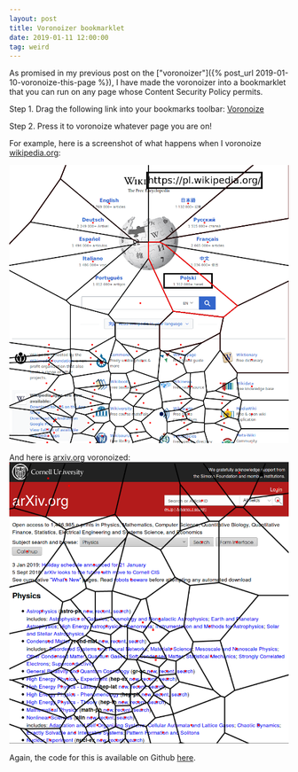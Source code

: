 ```yaml
---
layout: post
title: Voronoizer bookmarklet
date: 2019-01-11 12:00:00
tag: weird
---
```


As promised in my previous post on the ["voronoizer"]({% post_url 2019-01-10-voronoize-this-page %}), I have made the voronoizer into a bookmarklet that you can run on any page whose Content Security Policy permits.

Step 1.  Drag the following link into your bookmarks toolbar: <a href='javascript:var voronoize=function(t){var e={};function n(i){if(e[i])return e[i].exports;var s=e[i]={i:i,l:!1,exports:{}};return t[i].call(s.exports,s,s.exports,n),s.l=!0,s.exports}return n.m=t,n.c=e,n.d=function(t,e,i){n.o(t,e)||Object.defineProperty(t,e,{enumerable:!0,get:i})},n.r=function(t){"undefined"!=typeof Symbol&&Symbol.toStringTag&&Object.defineProperty(t,Symbol.toStringTag,{value:"Module"}),Object.defineProperty(t,"__esModule",{value:!0})},n.t=function(t,e){if(1&e&&(t=n(t)),8&e)return t;if(4&e&&"object"==typeof t&&t&&t.__esModule)return t;var i=Object.create(null);if(n.r(i),Object.defineProperty(i,"default",{enumerable:!0,value:t}),2&e&&"string"!=typeof t)for(var s in t)n.d(i,s,function(e){return t[e]}.bind(null,s));return i},n.n=function(t){var e=t&&t.__esModule?function(){return t.default}:function(){return t};return n.d(e,"a",e),e},n.o=function(t,e){return Object.prototype.hasOwnProperty.call(t,e)},n.p="",n(n.s=0)}([function(t,e,n){"use strict";n.r(e);const i=Math.pow(2,-52);class s{static from(t,e,n){e||(e=d),n||(n=f);const i=t.length,r=new Float64Array(2*i);for(let s=0;s<i;s++){const i=t[s];r[2*s]=e(i),r[2*s+1]=n(i)}return new s(r)}constructor(t){let e=1/0,n=1/0,s=-1/0,d=-1/0;const f=t.length>>1,y=this.ids=new Uint32Array(f);if(f>0&&"number"!=typeof t[0])throw new Error("Expected coords to contain numbers.");this.coords=t;for(let i=0;i<f;i++){const r=t[2*i],o=t[2*i+1];r<e&&(e=r),o<n&&(n=o),r>s&&(s=r),o>d&&(d=o),y[i]=i}const g=(e+s)/2,x=(n+d)/2;let m,_,v,p=1/0;for(let e=0;e<f;e++){const n=r(g,x,t[2*e],t[2*e+1]);n<p&&(m=e,p=n)}const w=t[2*m],b=t[2*m+1];p=1/0;for(let e=0;e<f;e++){if(e===m)continue;const n=r(w,b,t[2*e],t[2*e+1]);n<p&&n>0&&(_=e,p=n)}let k=t[2*_],T=t[2*_+1],E=1/0;for(let e=0;e<f;e++){if(e===m||e===_)continue;const n=l(w,b,k,T,t[2*e],t[2*e+1]);n<E&&(v=e,E=n)}let M=t[2*v],P=t[2*v+1];if(E===1/0)throw new Error("No Delaunay triangulation exists for this input.");if(o(w,b,k,T,M,P)){const t=_,e=k,n=T;_=v,k=M,T=P,v=t,M=e,P=n}const S=function(t,e,n,i,s,r){const o=n-t,l=i-e,h=s-t,a=r-e,c=o*o+l*l,u=h*h+a*a,d=o*a-l*h;return{x:t+.5*(a*c-l*u)/d,y:e+.5*(o*u-h*c)/d}}(w,b,k,T,M,P);this._cx=S.x,this._cy=S.y,function t(e,n,i,s,r,o){let l,h,a;if(s-i<=20)for(l=i+1;l<=s;l++){for(a=e[l],h=l-1;h>=i&&c(n,e[h],a,r,o)>0;)e[h+1]=e[h--];e[h+1]=a}else{const d=i+s>>1;for(h=s,u(e,d,l=i+1),c(n,e[i],e[s],r,o)>0&&u(e,i,s),c(n,e[l],e[s],r,o)>0&&u(e,l,s),c(n,e[i],e[l],r,o)>0&&u(e,i,l),a=e[l];;){do{l++}while(c(n,e[l],a,r,o)<0);do{h--}while(c(n,e[h],a,r,o)>0);if(h<l)break;u(e,l,h)}e[i+1]=e[h],e[h]=a,s-l+1>=h-i?(t(e,n,l,s,r,o),t(e,n,i,h-1,r,o)):(t(e,n,i,h-1,r,o),t(e,n,l,s,r,o))}}(y,t,0,y.length-1,S.x,S.y),this._hashSize=Math.ceil(Math.sqrt(f)),this._hash=new Array(this._hashSize);let A=this.hull=h(t,m);this._hashEdge(A),A.t=0,A=h(t,_,A),this._hashEdge(A),A.t=1,A=h(t,v,A),this._hashEdge(A),A.t=2;const L=2*f-5,$=this.triangles=new Uint32Array(3*L),z=this.halfedges=new Int32Array(3*L);this.trianglesLen=0,this._addTriangle(m,_,v,-1,-1,-1);for(let e,n,s=0;s<y.length;s++){const r=y[s],l=t[2*r],c=t[2*r+1];if(s>0&&Math.abs(l-e)<=i&&Math.abs(c-n)<=i)continue;if(e=l,n=c,r===m||r===_||r===v)continue;const u=this._hashKey(l,c);let d,f=u;do{d=this._hash[f],f=(f+1)%this._hashSize}while((!d||d.removed)&&f!==u);for(A=d=d.prev;!o(l,c,A.x,A.y,A.next.x,A.next.y);)if((A=A.next)===d){A=null;break}if(!A)continue;const g=A===d;let x=this._addTriangle(A.i,r,A.next.i,-1,-1,A.t);A.t=x,(A=h(t,r,A)).t=this._legalize(x+2);let p=A.next;for(;o(l,c,p.x,p.y,p.next.x,p.next.y);)x=this._addTriangle(p.i,r,p.next.i,p.prev.t,-1,p.t),p.prev.t=this._legalize(x+2),this.hull=a(p),p=p.next;if(g)for(p=A.prev;o(l,c,p.prev.x,p.prev.y,p.x,p.y);)x=this._addTriangle(p.prev.i,r,p.i,-1,p.t,p.prev.t),this._legalize(x+2),p.prev.t=x,this.hull=a(p),p=p.prev;this._hashEdge(A),this._hashEdge(A.prev)}this.triangles=$.subarray(0,this.trianglesLen),this.halfedges=z.subarray(0,this.trianglesLen)}_hashEdge(t){this._hash[this._hashKey(t.x,t.y)]=t}_hashKey(t,e){return Math.floor(function(t,e){const n=t/(Math.abs(t)+Math.abs(e));return(e>0?3-n:1+n)/4}(t-this._cx,e-this._cy)*this._hashSize)%this._hashSize}_legalize(t){const{triangles:e,coords:n,halfedges:i}=this,s=i[t],r=t-t%3,o=s-s%3,l=r+(t+1)%3,h=r+(t+2)%3,a=o+(s+2)%3;if(-1===s)return h;const c=e[h],u=e[t],d=e[l],f=e[a];if(function(t,e,n,i,s,r,o,l){const h=t-o,a=e-l,c=n-o,u=i-l,d=s-o,f=r-l,y=c*c+u*u,g=d*d+f*f;return h*(u*g-y*f)-a*(c*g-y*d)+(h*h+a*a)*(c*f-u*d)<0}(n[2*c],n[2*c+1],n[2*u],n[2*u+1],n[2*d],n[2*d+1],n[2*f],n[2*f+1])){e[t]=f,e[s]=c;const n=i[a];if(-1===n){let e=this.hull;do{if(e.t===a){e.t=t;break}e=e.next}while(e!==this.hull)}this._link(t,n),this._link(s,i[h]),this._link(h,a);const r=o+(s+1)%3;return this._legalize(t),this._legalize(r)}return h}_link(t,e){this.halfedges[t]=e,-1!==e&&(this.halfedges[e]=t)}_addTriangle(t,e,n,i,s,r){const o=this.trianglesLen;return this.triangles[o]=t,this.triangles[o+1]=e,this.triangles[o+2]=n,this._link(o,i),this._link(o+1,s),this._link(o+2,r),this.trianglesLen+=3,o}}function r(t,e,n,i){const s=t-n,r=e-i;return s*s+r*r}function o(t,e,n,i,s,r){return(i-e)*(s-n)-(n-t)*(r-i)<0}function l(t,e,n,i,s,r){const o=n-t,l=i-e,h=s-t,a=r-e,c=o*o+l*l,u=h*h+a*a,d=o*a-l*h,f=.5*(a*c-l*u)/d,y=.5*(o*u-h*c)/d;return c&&u&&d&&f*f+y*y||1/0}function h(t,e,n){const i={i:e,x:t[2*e],y:t[2*e+1],t:0,prev:null,next:null,removed:!1};return n?(i.next=n.next,i.prev=n,n.next.prev=i,n.next=i):(i.prev=i,i.next=i),i}function a(t){return t.prev.next=t.next,t.next.prev=t.prev,t.removed=!0,t.prev}function c(t,e,n,i,s){return r(t[2*e],t[2*e+1],i,s)-r(t[2*n],t[2*n+1],i,s)||t[2*e]-t[2*n]||t[2*e+1]-t[2*n+1]}function u(t,e,n){const i=t[e];t[e]=t[n],t[n]=i}function d(t){return t[0]}function f(t){return t[1]}const y=1e-6;class g{constructor(){this._x0=this._y0=this._x1=this._y1=null,this._=""}moveTo(t,e){this._+=`M${this._x0=this._x1=+t},${this._y0=this._y1=+e}`}closePath(){null!==this._x1&&(this._x1=this._x0,this._y1=this._y0,this._+="Z")}lineTo(t,e){this._+=`L${this._x1=+t},${this._y1=+e}`}arc(t,e,n){const i=(t=+t)+(n=+n),s=e=+e;if(n<0)throw new Error("negative radius");null===this._x1?this._+=`M${i},${s}`:(Math.abs(this._x1-i)>y||Math.abs(this._y1-s)>y)&&(this._+="L"+i+","+s),n&&(this._+=`A${n},${n},0,1,1,${t-n},${e}A${n},${n},0,1,1,${this._x1=i},${this._y1=s}`)}rect(t,e,n,i){this._+=`M${this._x0=this._x1=+t},${this._y0=this._y1=+e}h${+n}v${+i}h${-n}Z`}value(){return this._||null}}class x{constructor(){this._=[]}moveTo(t,e){this._.push([t,e])}closePath(){this._.push(this._[0].slice())}lineTo(t,e){this._.push([t,e])}value(){return this._.length?this._:null}}class m{constructor(t,[e,n,i,s]=[0,0,960,500]){if(!((i=+i)>=(e=+e)&&(s=+s)>=(n=+n)))throw new Error("invalid bounds");const{points:r,hull:o,triangles:l}=this.delaunay=t,h=this.circumcenters=new Float64Array(l.length/3*2),a=this.vectors=new Float64Array(2*r.length);this.xmax=i,this.xmin=e,this.ymax=s,this.ymin=n;for(let t=0,e=0,n=l.length;t<n;t+=3,e+=2){const n=2*l[t],i=2*l[t+1],s=2*l[t+2],o=r[n],a=r[n+1],c=r[i],u=r[i+1],d=r[s],f=r[s+1],y=o-c,g=o-d,x=a-u,m=a-f,_=o*o+a*a,v=_-c*c-u*u,p=_-d*d-f*f,w=2*(g*x-y*m);h[e]=(x*p-m*v)/w,h[e+1]=(g*v-y*p)/w}let c,u,d,f=o,y=4*f.i,g=f.x,x=f.y;do{c=y,u=g,d=x,y=4*(f=f.next).i,g=f.x,x=f.y,a[c+2]=a[y]=d-x,a[c+3]=a[y+1]=g-u}while(f!==o)}render(t){const e=null==t?t=new g:void 0,{delaunay:{halfedges:n,hull:i},circumcenters:s,vectors:r}=this;for(let e=0,i=n.length;e<i;++e){const i=n[e];if(i<e)continue;const r=2*Math.floor(e/3),o=2*Math.floor(i/3),l=s[r],h=s[r+1],a=s[o],c=s[o+1];this._renderSegment(l,h,a,c,t)}let o=i;do{o=o.next;const e=2*Math.floor(o.t/3),n=s[e],i=s[e+1],l=4*o.i,h=this._project(n,i,r[l+2],r[l+3]);h&&this._renderSegment(n,i,h[0],h[1],t)}while(o!==i);return e&&e.value()}renderBounds(t){const e=null==t?t=new g:void 0;return t.rect(this.xmin,this.ymin,this.xmax-this.xmin,this.ymax-this.ymin),e&&e.value()}renderCell(t,e){const n=null==e?e=new g:void 0,i=this._clip(t);if(null!==i){e.moveTo(i[0],i[1]);for(let t=2,n=i.length;t<n;t+=2)e.lineTo(i[t],i[t+1]);return e.closePath(),n&&n.value()}}*cellPolygons(){const{delaunay:{points:t}}=this;for(let e=0,n=t.length/2;e<n;++e){const t=this.cellPolygon(e);t&&(yield t)}}cellPolygon(t){const e=new x;return this.renderCell(t,e),e.value()}_renderSegment(t,e,n,i,s){let r;const o=this._regioncode(t,e),l=this._regioncode(n,i);0===o&&0===l?(s.moveTo(t,e),s.lineTo(n,i)):(r=this._clipSegment(t,e,n,i,o,l))&&(s.moveTo(r[0],r[1]),s.lineTo(r[2],r[3]))}contains(t,e,n){return(e=+e)==e&&(n=+n)==n&&this.delaunay._step(t,e,n)===t}_cell(t){const{circumcenters:e,delaunay:{inedges:n,halfedges:i,triangles:s}}=this,r=n[t];if(-1===r)return null;const o=[];let l=r;do{const n=Math.floor(l/3);if(o.push(e[2*n],e[2*n+1]),s[l=l%3==2?l-2:l+1]!==t)break;l=i[l]}while(l!==r&&-1!==l);return o}_clip(t){const e=this._cell(t);if(null===e)return null;const{vectors:n}=this,i=4*t;return n[i]||n[i+1]?this._clipInfinite(t,e,n[i],n[i+1],n[i+2],n[i+3]):this._clipFinite(t,e)}_clipFinite(t,e){const n=e.length;let i,s,r,o,l,h=null,a=e[n-2],c=e[n-1],u=this._regioncode(a,c);for(let d=0;d<n;d+=2)if(i=a,s=c,a=e[d],c=e[d+1],r=u,u=this._regioncode(a,c),0===r&&0===u)o=l,l=0,h?h.push(a,c):h=[a,c];else{let e,n,d,f,y;if(0===r){if(null===(e=this._clipSegment(i,s,a,c,r,u)))continue;[n,d,f,y]=e}else{if(null===(e=this._clipSegment(a,c,i,s,u,r)))continue;[f,y,n,d]=e,o=l,l=this._edgecode(n,d),o&&l&&this._edge(t,o,l,h,h.length),h?h.push(n,d):h=[n,d]}o=l,l=this._edgecode(f,y),o&&l&&this._edge(t,o,l,h,h.length),h?h.push(f,y):h=[f,y]}if(h)o=l,l=this._edgecode(h[0],h[1]),o&&l&&this._edge(t,o,l,h,h.length);else if(this.contains(t,(this.xmin+this.xmax)/2,(this.ymin+this.ymax)/2))return[this.xmax,this.ymin,this.xmax,this.ymax,this.xmin,this.ymax,this.xmin,this.ymin];return h}_clipSegment(t,e,n,i,s,r){for(;;){if(0===s&&0===r)return[t,e,n,i];if(s&r)return null;let o,l,h=s||r;8&h?(o=t+(n-t)*(this.ymax-e)/(i-e),l=this.ymax):4&h?(o=t+(n-t)*(this.ymin-e)/(i-e),l=this.ymin):2&h?(l=e+(i-e)*(this.xmax-t)/(n-t),o=this.xmax):(l=e+(i-e)*(this.xmin-t)/(n-t),o=this.xmin),s?(t=o,e=l,s=this._regioncode(t,e)):(n=o,i=l,r=this._regioncode(n,i))}}_clipInfinite(t,e,n,i,s,r){let o,l=Array.from(e);if((o=this._project(l[0],l[1],n,i))&&l.unshift(o[0],o[1]),(o=this._project(l[l.length-2],l[l.length-1],s,r))&&l.push(o[0],o[1]),l=this._clipFinite(t,l))for(let e,n=0,i=l.length,s=this._edgecode(l[i-2],l[i-1]);n<i;n+=2)e=s,s=this._edgecode(l[n],l[n+1]),e&&s&&(n=this._edge(t,e,s,l,n),i=l.length);else this.contains(t,(this.xmin+this.xmax)/2,(this.ymin+this.ymax)/2)&&(l=[this.xmin,this.ymin,this.xmax,this.ymin,this.xmax,this.ymax,this.xmin,this.ymax]);return l}_edge(t,e,n,i,s){for(;e!==n;){let n,r;switch(e){case 5:e=4;continue;case 4:e=6,n=this.xmax,r=this.ymin;break;case 6:e=2;continue;case 2:e=10,n=this.xmax,r=this.ymax;break;case 10:e=8;continue;case 8:e=9,n=this.xmin,r=this.ymax;break;case 9:e=1;continue;case 1:e=5,n=this.xmin,r=this.ymin}i[s]===n&&i[s+1]===r||!this.contains(t,n,r)||(i.splice(s,0,n,r),s+=2)}return s}_project(t,e,n,i){let s,r,o,l=1/0;if(i<0){if(e<=this.ymin)return null;(s=(this.ymin-e)/i)<l&&(o=this.ymin,r=t+(l=s)*n)}else if(i>0){if(e>=this.ymax)return null;(s=(this.ymax-e)/i)<l&&(o=this.ymax,r=t+(l=s)*n)}if(n>0){if(t>=this.xmax)return null;(s=(this.xmax-t)/n)<l&&(r=this.xmax,o=e+(l=s)*i)}else if(n<0){if(t<=this.xmin)return null;(s=(this.xmin-t)/n)<l&&(r=this.xmin,o=e+(l=s)*i)}return[r,o]}_edgecode(t,e){return(t===this.xmin?1:t===this.xmax?2:0)|(e===this.ymin?4:e===this.ymax?8:0)}_regioncode(t,e){return(t<this.xmin?1:t>this.xmax?2:0)|(e<this.ymin?4:e>this.ymax?8:0)}}const _=2*Math.PI;class v{constructor(t){const{halfedges:e,hull:n,triangles:i}=new s(t);this.points=t,this.halfedges=e,this.hull=n,this.triangles=i;const r=this.inedges=new Int32Array(t.length/2).fill(-1),o=this.outedges=new Int32Array(t.length/2).fill(-1);for(let t=0,n=e.length;t<n;++t)r[i[t%3==2?t-2:t+1]]=t;let l,h=n;do{l=h,r[(h=h.next).i]=l.t,o[l.i]=h.t}while(h!==n)}voronoi(t){return new m(this,t)}*neighbors(t){const{inedges:e,outedges:n,halfedges:i,triangles:s}=this,r=e[t];if(-1===r)return;let o=r;do{if(yield s[o],s[o=o%3==2?o-2:o+1]!==t)return;if(-1===(o=i[o]))return yield s[n[t]]}while(o!==r)}find(t,e,n=0){if((t=+t)!=t||(e=+e)!=e)return-1;let i;for(;(i=this._step(n,t,e))>=0&&i!==n;)n=i;return i}_step(t,e,n){const{inedges:i,points:s}=this;if(-1===i[t])return-1;let r=t,o=(e-s[2*t])**2+(n-s[2*t+1])**2;for(const i of this.neighbors(t)){const t=(e-s[2*i])**2+(n-s[2*i+1])**2;t<o&&(o=t,r=i)}return r}render(t){const e=null==t?t=new g:void 0,{points:n,halfedges:i,triangles:s}=this;for(let e=0,r=i.length;e<r;++e){const r=i[e];if(r<e)continue;const o=2*s[e],l=2*s[r];t.moveTo(n[o],n[o+1]),t.lineTo(n[l],n[l+1])}return this.renderHull(t),e&&e.value()}renderPoints(t,e=2){const n=null==t?t=new g:void 0,{points:i}=this;for(let n=0,s=i.length;n<s;n+=2){const s=i[n],r=i[n+1];t.moveTo(s+e,r),t.arc(s,r,e,0,_)}return n&&n.value()}renderHull(t){const e=null==t?t=new g:void 0,{hull:n}=this;let i=n;for(t.moveTo(i.x,i.y);(i=i.next)!==n;)t.lineTo(i.x,i.y);return t.closePath(),e&&e.value()}hullPolygon(){const t=new x;return this.renderHull(t),t.value()}renderTriangle(t,e){const n=null==e?e=new g:void 0,{points:i,triangles:s}=this,r=2*s[t*=3],o=2*s[t+1],l=2*s[t+2];return e.moveTo(i[r],i[r+1]),e.lineTo(i[o],i[o+1]),e.lineTo(i[l],i[l+1]),e.closePath(),n&&n.value()}*trianglePolygons(){const{triangles:t}=this;for(let e=0,n=t.length/3;e<n;++e)yield this.trianglePolygon(e)}trianglePolygon(t){const e=new x;return this.renderTriangle(t,e),e.value()}}v.from=function(t,e=function(t){return t[0]},n=function(t){return t[1]},i){return new v("length"in t?function(t,e,n,i){const s=t.length,r=new Float64Array(2*s);for(let o=0;o<s;++o){const s=t[o];r[2*o]=e.call(i,s,o,t),r[2*o+1]=n.call(i,s,o,t)}return r}(t,e,n,i):Float64Array.from(function*(t,e,n,i){let s=0;for(const r of t)yield e.call(i,r,s,t),yield n.call(i,r,s,t),++s}(t,e,n,i)))},n.d(e,"showVoronoi",function(){return E}),n.d(e,"drawVoronoi",function(){return M}),n.d(e,"eraseVoronoi",function(){return P}),n.d(e,"toggleVoronoi",function(){return S});var p,w,b,k,T,E=!0;function M(){P();var t=document.createElement("div");t.setAttribute("id","attachedLinkOverlayForDelaunay"),t.style.outline="5px solid black",t.style.position="fixed",t.style.top="1em",t.style.right="10%",t.style.maxWidth="80%",t.style.overflowWrap="break-word",t.style["font-size"]="32px",t.style.zIndex="9999999999999999999999999999",t.style["background-color"]="white",document.body.appendChild(t);var e=document.querySelectorAll("a, input"),n=document.createElement("canvas");n.setAttribute("id","attachedCanvasOverlayForDelaunay");var i=document.documentElement.getBoundingClientRect(),s=document.documentElement.scrollHeight,r=document.documentElement.scrollWidth,o=s;n.style.position="absolute",n.setAttribute("width",r+"px"),n.setAttribute("height",o+"px"),n.style.left="0",n.style.top="0",n.style.zIndex="999999999999999999999999999",n.style["pointer-events"]="none";var l=n.width,h=n.height;document.body.appendChild(n);var a=n.getContext("2d");a.getImageData(0,0,l,h);function c(t,e){return{x:l*(t/r),y:h*(e/o)}}a.fillStyle="red";for(var u=[],d=[],f=0;f<e.length;f++){var y=e[f],g=y.getBoundingClientRect(),x=c((g.left+g.right)/2,(g.top+g.bottom)/2-i.top);E&&a.fillRect(x.x-2,x.y-2,5,5),u.push([x.x,x.y]),d.push([x.x,x.y,y])}var m=v.from(u),_=m.voronoi([1,1,l,h]);E&&(a.beginPath(),a.lineWidth=3,_.render(a),a.stroke());var S=new Map;d.forEach(function(t){var e=t[0],n=t[1],i=t[2],s=m.find(e,n);S.set(s,i)}),T=function(e){var n=c(e.layerX,e.layerY),i=m.find(n.x,n.y);if("touchstart"==e.type&&p==i&&S.get(i).click(),p!=i){void 0!==p&&(S.get(p).style.outline=b,E&&(a.strokeStyle="black",a.beginPath(),_.renderCell(p,a),a.stroke()));var s=S.get(i);w=s,b=s.style.outline||"none",s.style.outline="5px solid black","A"==s.tagName?t.innerHTML=s.href:"INPUT"==s.tagName&&(t.innerHTML=s.value),E&&(a.strokeStyle="red",a.beginPath(),_.renderCell(i,a),a.stroke())}p=i},k=function(t){var e=c(t.layerX,t.layerY),n=m.find(e.x,e.y);S.get(n).click()},window.addEventListener("resize",M),window.addEventListener("mousemove",T),window.addEventListener("touchstart",T),window.addEventListener("click",k)}function P(){window.removeEventListener("mousemove",T),window.removeEventListener("touchstart",T),window.removeEventListener("click",k),window.removeEventListener("resize",M),void 0!==w&&(w.style.outline=b);try{document.getElementById("attachedLinkOverlayForDelaunay").remove(),document.getElementById("attachedCanvasOverlayForDelaunay").remove()}catch(t){}}function S(){E=!E,M()}M(),window.addEventListener("load",M)}]);'>Voronoize</a>

Step 2. Press it to voronoize whatever page you are on!

For example, here is a screenshot of what happens when I voronoize [wikipedia.org](https://www.wikipedia.org):

<img src="/images/voronoi-wikipedia.png" style="width: 600px" alt="Wikipedia 'voronized'"/>

And here is [arxiv.org](https://arxiv.org) voronoized:
<img src="/images/voronoi-arxiv.png" style="width: 600px" alt="Arxiv 'voronized'"/> 

Again, the code for this is available on Github [here](https://github.com/samzhang111/html-voronoi).
